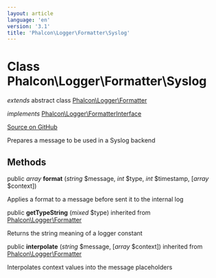 ```yaml
---
layout: article
language: 'en'
version: '3.1'
title: 'Phalcon\Logger\Formatter\Syslog'
---
```

# Class **Phalcon\Logger\Formatter\Syslog**

*extends* abstract class [Phalcon\Logger\Formatter](/3.1/en/api/Phalcon_Logger_Formatter)

*implements* [Phalcon\Logger\FormatterInterface](/3.1/en/api/Phalcon_Logger_FormatterInterface)

<a href="https://github.com/phalcon/cphalcon/tree/v3.1.0/phalcon/logger/formatter/syslog.zep" class="btn btn-default btn-sm">Source on GitHub</a>

Prepares a message to be used in a Syslog backend


## Methods
public *array* **format** (*string* $message, *int* $type, *int* $timestamp, [*array* $context])

Applies a format to a message before sent it to the internal log



public  **getTypeString** (*mixed* $type) inherited from [Phalcon\Logger\Formatter](/3.1/en/api/Phalcon_Logger_Formatter)

Returns the string meaning of a logger constant



public  **interpolate** (*string* $message, [*array* $context]) inherited from [Phalcon\Logger\Formatter](/3.1/en/api/Phalcon_Logger_Formatter)

Interpolates context values into the message placeholders



